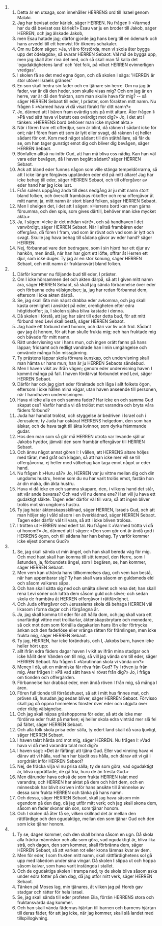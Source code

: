 <ol>
  <li>
    <ol>
      <li>Detta är en utsaga, som innehåller HERRENS ord till Israel genom Malaki.</li>
      <li>Jag har bevisat eder kärlek, säger HERREN.  Nu frågen I: »Varmed har du då bevisat oss kärlek?» Esau var ju en broder till Jakob, säger HERREN, och jag älskade Jakob,</li>
      <li>men Esau hatade jag; därför gjorde jag hans berg till en ödemark och hans arvedel till ett hemvist för öknens schakaler.</li>
      <li>Om nu Edom säger: »Ja, vi äro förstörda, men vi skola åter bygga upp det ödelagda», så svarar HERREN Sebaot: Väl må de bygga upp, men jag skall åter riva det ned, och så skall man få kalla det 'ogudaktighetens land' och 'det folk, på vilket HERREN evinnerligen vredgas'.</li>
      <li>I skolen få se det med egna ögon, och då skolen I säga: 'HERREN är stor utöver Israels gränser.'</li>
      <li>En son skall hedra sin fader och en tjänare sin herre.  Om nu jag är fader, var är då den heder, som skulle visas mig?  Och om jag är en herre, var är då den fruktan, som man skulle hava för mig?  -- så säger HERREN Sebaot till eder, I präster, som förakten mitt namn.  Nu frågen I: »Varmed hava vi då visat förakt för ditt namn?»</li>
      <li>Jo, därmed att I bären fram ovärdig spis på mitt altare.  Åter frågen I: »På vad sätt hava vi betett oss ovärdigt mot dig?» Jo, i det att I tänken: »HERRENS bord behöver man icke mycket akta.»</li>
      <li>När i fören fram ett offerdjur, som är blint, då räknen I sådant icke för ont; när I fören fram ett som är lytt eller svagt, då räknen I ej heller sådant för ont.  Kom med något sådant till din ståthållare, så får du se, om han tager gunstigt emot dig och bliver dig bevågen, säger HERREN Sebaot.</li>
      <li>Bönfallen alltså nu inför Gud, att han må bliva oss nådig.  Kan han väl vara eder bevågen, då I haven begått sådant?  säger HERREN Sebaot.</li>
      <li>Ack att bland eder funnes någon som ville stänga tempeldörrarna, så att I icke längre förgäves upptänden eder eld på mitt altare! Jag har icke behag till eder, säger HERREN Sebaot, och till offergåvor av eder hand har jag icke lust.</li>
      <li>Från solens uppgång ända till dess nedgång är ju mitt namn stort bland folken, och överallt frambäras rökoffer och rena offergåvor åt mitt namn; ja, mitt namn är stort bland folken, säger HERREN Sebaot.</li>
      <li>Men I ohelgen det, i det att I sägen: »Herrens bord kan man gärna försumma, och den spis, som gives därtill, behöver man icke mycket akta.»</li>
      <li>Ja, I sägen: »Icke är det mödan värt!», och så handhaven I det vanvördigt, säger HERREN Sebaot. När I alltså frambären eder offergåva, då fören I fram, vad som är rövat och vad som är lytt och svagt.  Skulle jag hava behag till sådana gåvor av eder hand?  säger HERREN.</li>
      <li>Nej, förbannad vare den bedragare, som i sin hjord har ett djur av hankön, men ändå, när han har gjort ett löfte, offrar åt Herren ett djur, som icke duger.  Ty jag är en stor konung, säger HERREN Sebaot, och mitt namn är fruktansvärt bland folken.</li>
    </ol>
  </li>
  <li>
    <ol>
      <li>Därför kommer nu följande bud till eder, I präster.</li>
      <li>Om I icke hörsammen det och akten därpå, så att I given mitt namn ära, säger HERREN Sebaot, så skall jag sända förbannelse över eder och förbanna edra välsignelser; ja, jag har redan förbannat dem, eftersom I icke akten därpå.</li>
      <li>Se, jag skall låta min näpst drabba eder avkomma, och jag skall kasta orenlighet i ansiktet på eder, orenligheten efter edra högtidsoffer; ja, I skolen själva bliva kastade i denna.</li>
      <li>Då skolen I förstå, att jag har sänt till eder detta bud, för att mitt förbund med Levi skall bestå, säger HERREN Sebaot.</li>
      <li>Jag hade ett förbund med honom, och däri var liv och frid. Sådant gav jag åt honom, för att han skulle frukta mig; och han fruktade mig och bävade för mitt namn.</li>
      <li>Rätt undervisning var i hans mun, och ingen orätt fanns på hans läppar; fridsamt och redligt vandrade han i min umgängelse och omvände många från missgärning.</li>
      <li>Ty prästens läppar skola förvara kunskap, och undervisning skall man hämta ur hans mun; han är ju HERREN Sebaots sändebud.</li>
      <li>Men I haven vikit av ifrån vägen; genom eder undervisning haven I kommit många på fall.  I haven fördärvat förbundet med Levi, säger HERREN Sebaot.</li>
      <li>Därför har ock jag gjort eder föraktade och låga i allt folkets ögon, eftersom I icke hållen mina vägar, utan haven anseende till personen, när I handhaven undervisningen.</li>
      <li>Hava vi icke alla en och samma fader?  Har icke en och samma Gud skapat oss?  Varför handla vi då trolöst mot varandra och bryta våra fäders förbund?</li>
      <li>Juda har handlat trolöst, och styggelse är bedriven i Israel och i Jerusalem; ty Juda har oskärat HERRENS helgedom, den som han älskar, och de hava tagit till äkta kvinnor, som dyrka främmande gudar.</li>
      <li>Hos den man som så gör må HERREN utrota var levande själ ur Jakobs hyddor, jämväl den som frambär offergåvor till HERREN Sebaot.</li>
      <li>Och ännu något annat gören I: I vållen, att HERRENS altare höljes med tårar, med gråt och klagan, så att han icke mer vill se till offergåvorna, ej heller med välbehag kan taga emot något ur eder hand.</li>
      <li>Nu frågen I: »Huru så?»  Jo, HERREN var ju vittne mellan dig och din ungdoms hustru, henne som du nu har varit trolös emot, fastän hon är din maka, din äkta hustru.</li>
      <li>Hava vi då icke en och samma skapare, den, i vilkens hand det står, att vår ande bevaras?  Och vad vill nu denne ene?  Han vill ju hava ett gudaktigt släkte.  Tagen eder därför väl till vara, så att ingen bliver trolös mot sin ungdoms hustru.</li>
      <li>Ty jag hatar äktenskapsskillnad, säger HERREN, Israels Gud, och att man höljer sig i våld såsom i en överklädnad, säger HERREN Sebaot.  Tagen eder därför väl till vara, så att I icke bliven trolösa.</li>
      <li>I trötten ut HERREN med edert tal.  Nu frågen I: »Varmed trötta vi då ut honom?»  Jo, därmed att I sägen: »Den som gör ont är ändå god i HERRENS ögon, och till sådana har han behag.  Ty varför kommer icke eljest domens Gud?»</li>
    </ol>
  </li>
  <li>
    <ol>
      <li>Se, jag skall sända ut min ängel, och han skall bereda väg för mig. Och med hast skall han komma till sitt tempel, den Herre, som I åstunden, ja, förbundets ängel, som I begären, se, han kommer, säger HERREN Sebaot.</li>
      <li>Men vem kan uthärda hans tillkommelses dag, och vem kan bestå, när han uppenbarar sig? Ty han skall vara såsom en guldsmeds eld och såsom valkares såpa.</li>
      <li>Och han skall sätta sig ned och smälta silvret och rena det; han skall rena Levi söner och luttra dem såsom guld och silver; och sedan skola de frambära åt HERREN offergåvor i rättfärdighet.</li>
      <li>Och Juda offergåvor och Jerusalems skola då behaga HERREN väl likasom i forna dagar och i förgångna år.</li>
      <li>Ja, jag skall komma till eder för att hålla dom, och jag skall vara ett snarfärdigt vittne mot trollkarlar, äktenskapsbrytare och menedare, så ock mot dem som förhålla dagakarlen hans lön eller förtrycka änkan och den faderlöse eller vränga rätten för främlingen, men icke frukta mig, säger HERREN Sebaot.</li>
      <li>Ty jag, HERREN, har icke förändrats, och I, Jakobs barn, haven icke heller hört upp:</li>
      <li>allt ifrån edra fäders dagar haven I vikit av ifrån mina stadgar och icke hållit dem Vänden om till mig, så vill jag vända om till eder, säger HERREN Sebaot.  Nu frågen I: »Varutinnan skola vi vända om?»</li>
      <li>Menen I då, att en människa får röva från Gud?  Ty I röven ju från mig.  Åter frågen I: »På vad sätt hava vi rövat från dig?» Jo, i fråga om tionden och offergärden.</li>
      <li>Förbannelse har drabbat eder, men ändå röven I från mig, så många I ären.</li>
      <li>Fören full tionde till förrådshuset, så att i mitt hus finnes mat, och pröven så, hurudan jag sedan bliver, säger HERREN Sebaot.  Förvisso skall jag då öppna himmelens fönster över eder och utgjuta över eder riklig välsignelse.</li>
      <li>Och jag skall näpsa gräshopporna för eder, så att de icke mer fördärva eder frukt på marken; ej heller skola edra vinträd mer slå fel på fältet, säger HERREN Sebaot.</li>
      <li>Och alla folk skola prisa eder sälla, ty edert land skall då vara ljuvligt, säger HERREN Sebaot.</li>
      <li>I haven talat hårda ord mot mig, säger HERREN.  Nu frågen I: »Vad hava vi då med varandra talat mot dig?»</li>
      <li>I haven sagt: »Det är fåfängt att tjäna Gud.  Eller vad vinning hava vi därav att vi hålla, vad han har bjudit oss hålla, och därav att vi gå i sorgdräkt inför HERREN Sebaot?</li>
      <li>Nej, de fräcka vilja vi nu prisa sälla; ty de som göra, vad ogudaktigt är, bliva upprättade, de gå fria, huru de än fresta Gud.»</li>
      <li>Men därunder hava också de som frukta HERREN talat med varandra; och HERREN har aktat på dem och hört dem, och en minnesbok har blivit skriven inför hans ansikte till åminnelse av dessa som frukta HERREN och tänka på hans namn.</li>
      <li>Och dessa, säger HERREN Sebaot, skall jag hava såsom min egendom på den dag, då jag utför mitt verk; och jag skall skona dem, såsom en fader skonar sin son, som tjänar honom.</li>
      <li>Och I skolen då åter få se, vilken skillnad det är mellan den rättfärdige och den ogudaktige, mellan den som tjänar Gud och den som icke tjänar honom.</li>
    </ol>
  </li>
  <li>
    <ol>
      <li>Ty se, dagen kommer, och den skall brinna såsom en ugn.  Då skola alla fräcka människor och alla som göra, vad ogudaktigt är, bliva lika strå, och dagen, den som kommer, skall förbränna dem, säger HERREN Sebaot, så att varken rot eller krona lämnas kvar av dem.</li>
      <li>Men för eder, I som frukten mitt namn, skall rättfärdighetens sol gå upp med läkedom under sina vingar.  Då skolen I slippa ut och hoppa såsom kalvar, som hava varit instängda i stallet.</li>
      <li>Och de ogudaktiga skolen I trampa ned, ty de skola bliva såsom aska under edra fötter på den dag, då jag utför mitt verk, säger HERREN Sebaot.</li>
      <li>Tänken på Moses lag, min tjänares, åt vilken jag på Horeb gav stadgar och rätter för hela Israel.</li>
      <li>Se, jag skall sända till eder profeten Elia, förrän HERRENS stora och fruktansvärda dag kommer.</li>
      <li>Och han skall vända fädernas hjärtan till barnen och barnens hjärtan till deras fäder, för att jag icke, när jag kommer, skall slå landet med tillspillogivning.</li>
    </ol>
  </li>
</ol>